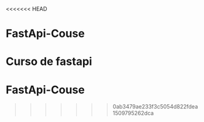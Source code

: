 <<<<<<< HEAD
# FastApi-Couse
Curso de fastapi 
=======
# FastApi-Couse
>>>>>>> 0ab3479ae233f3c5054d822fdea1509795262dca
